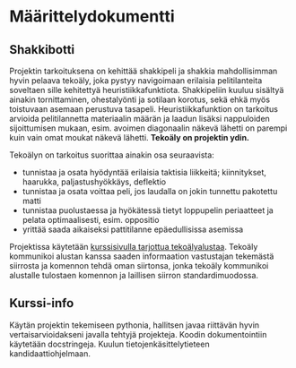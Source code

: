 # Määrittelydokumentti
## Shakkibotti

Projektin tarkoituksena on kehittää shakkipeli ja shakkia mahdollisimman hyvin pelaava tekoäly, joka pystyy navigoimaan erilaisia pelitilanteita soveltaen sille kehitettyä heuristiikkafunktiota. Shakkipeliin kuuluu sisältyä ainakin tornittaminen, ohestalyönti ja sotilaan korotus, sekä ehkä myös toistuvaan asemaan perustuva tasapeli. Heuristiikkafunktion on tarkoitus arvioida pelitilannetta materiaalin määrän ja laadun lisäksi nappuloiden sijoittumisen mukaan, esim. avoimen diagonaalin näkevä lähetti on parempi kuin vain omat moukat näkevä lähetti. **Tekoäly on projektin ydin.** 

Tekoälyn on tarkoitus suorittaa ainakin osa seuraavista:
 + tunnistaa ja osata hyödyntää erilaisia taktisia liikkeitä; kiinnitykset, haarukka, paljastushyökkäys, deflektio
 + tunnistaa ja osata voittaa peli, jos laudalla on jokin tunnettu pakotettu matti
 + tunnistaa puolustaessa ja hyökätessä tietyt loppupelin periaatteet ja pelata optimaalisesti, esim. oppositio
 + yrittää saada aikaiseksi pattitilanne epäedullisissa asemissa

Projektissa käytetään [kurssisivulla tarjottua tekoälyalustaa](https://algolabra-hy.github.io/aiplatform-fi). Tekoäly kommunikoi alustan kanssa saaden informaation vastustajan tekemästä siirrosta ja komennon tehdä oman siirtonsa, jonka tekoäly kommunikoi alustalle tulostaen komennon ja laillisen siirron standardimuodossa.

## Kurssi-info

Käytän projektin tekemiseen pythonia, hallitsen javaa riittävän hyvin vertaisarvioidakseni javalla tehtyjä projekteja. Koodin dokumentointiin käytetään docstringeja.
Kuulun tietojenkäsittelytieteen kandidaattiohjelmaan.